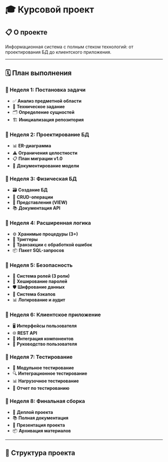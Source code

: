 # 🎓 Курсовой проект

## 📋 О проекте
Информационная система с полным стеком технологий: от проектирования БД до клиентского приложения.

---

## 🗓️ План выполнения

### 🔹 Неделя 1: Постановка задачи
- ✅ **Анализ предметной области**
- 📝 **Техническое задание**
- 🗂️ **Определение сущностей**
- 🏗️ **Инициализация репозитория**

### 🔹 Неделя 2: Проектирование БД
- 📊 **ER-диаграмма**
- ⚠️ **Ограничения целостности**
- 📋 **План миграции v1.0**
- 📖 **Документирование модели**

### 🔹 Неделя 3: Физическая БД
- 🗃️ **Создание БД**
- 🔄 **CRUD-операции**
- 👀 **Представления (VIEW)**
- 📚 **Документация API**

### 🔹 Неделя 4: Расширенная логика
- ⚙️ **Хранимые процедуры (3+)**
- 🔔 **Триггеры**
- 💼 **Транзакции с обработкой ошибок**
- 📦 **Пакет SQL-запросов**

### 🔹 Неделя 5: Безопасность
- 👥 **Система ролей (3 роли)**
- 🔐 **Хеширование паролей**
- 🛡️ **Шифрование данных**
- 💾 **Система бэкапов**
- 📊 **Логирование и аудит**

### 🔹 Неделя 6: Клиентское приложение
- 🖥️ **Интерфейсы пользователя**
- 🌐 **REST API**
- 📱 **Интеграция компонентов**
- 📖 **Руководство пользователя**

### 🔹 Неделя 7: Тестирование
- 🧪 **Модульное тестирование**
- 🔍 **Интеграционное тестирование**
- 📊 **Нагрузочное тестирование**
- 📝 **Отчет по тестированию**

### 🔹 Неделя 8: Финальная сборка
- 🚀 **Деплой проекта**
- 📚 **Полная документация**
- 🎯 **Презентация проекта**
- 📦 **Архивация материалов**

---

## 📁 Структура проекта
